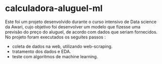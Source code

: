 # calculadora-aluguel-ml

Este foi um projeto desenvolvido durante o curso intensivo de Data science da Awari, cujo objetivo foi desenvolver um modelo que fizesse uma previsão do preço do aluguel, de acordo com dados que seriam fornecidos.
No projeto foram executados os seguites passos :
 - coleta de dados na web, utilizando web-scraping.
 - tratamento dos dados e EDA.
 - teste com algoritmos de machine learning.
